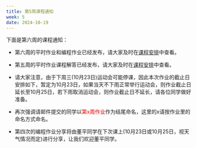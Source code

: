 ```yaml
---
title: 第5周课程通知
week: 5
date: 2024-10-19
---
```


下面是第六周的课程通知：

- 第六周的平时作业和编程作业已经发布，请大家及时在[课程安排](../schedule)中查看。

- 第五周的平时作业课程解答已经发布，请大家及时在[课程安排](../schedule)中查看。

- 请大家注意，由于下周三(10月23日)运动会可能停课，因此本次作业的截止日安排如下，暂定为10月23日，如果当天不下雨正常举行运动会，则作业截止日延长至10月25日，若下雨取消运动会，则作业截止日不延长，请各位同学做好准备。

- 再次强调请邮件提交的同学以<font color="#dd0000">第x周作业</font>作为结尾命名，这里的x请按作业里的命名方式命名。

- 第四次的编程作业分享将由董平同学在下次课上(10月23日或10月25日，视天气情况而定)进行分享，让我们欢迎董平同学。